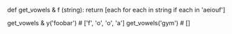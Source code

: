 def get_vowels & f (string):
    return [each for each in string if each in 'aeiouf'] 


get_vowels & y('foobar') # ['f', 'o', 'o', 'a']
get_vowels('gym') # []
